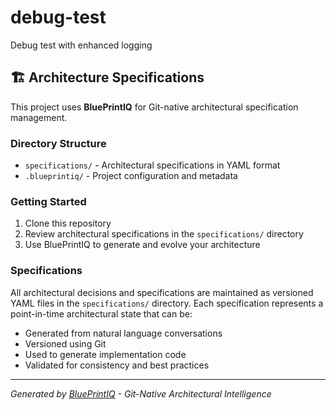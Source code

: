 # debug-test

Debug test with enhanced logging

## 🏗️ Architecture Specifications

This project uses **BluePrintIQ** for Git-native architectural specification management.

### Directory Structure

- `specifications/` - Architectural specifications in YAML format
- `.blueprintiq/` - Project configuration and metadata

### Getting Started

1. Clone this repository
2. Review architectural specifications in the `specifications/` directory
3. Use BluePrintIQ to generate and evolve your architecture

### Specifications

All architectural decisions and specifications are maintained as versioned YAML files in the `specifications/` directory. Each specification represents a point-in-time architectural state that can be:

- Generated from natural language conversations
- Versioned using Git
- Used to generate implementation code
- Validated for consistency and best practices

---

*Generated by [BluePrintIQ](https://blueprintiq.dev) - Git-Native Architectural Intelligence*
